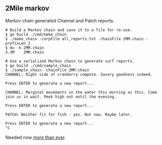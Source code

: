 ## 2Mile markov

Markov chain generated Channel and Patch reports.

```shell
# Build a Markov chain and save it to a file for re-use.
$ go build ./cmd/make_chain
$ ./make_chain -corpFile all_reports.txt -chainFile 2MM.chain -prefixLen 2
$ du -h 2MM.chain
3.3M    2MM.chain

# Use a serialized Markov chain to generate surf reports.
$ go build ./cmd/sample_chain
$ ./sample_chain -chainFile 2MM.chain
CHANNEL: Right side of cranberry compote. Savory goodness indeed.

Press ENTER to generate a new report...

CHANNEL: Marginal movements in the water this morning as this. Come join us in wait. Peek high not until the evening. 

Press ENTER to generate a new report...

PATCH: Neither fit for fish - yes. Not now. Maybe later.

Press ENTER to generate a new report...
^C
```

Needed now [more than ever](https://www.2milesurf.com/surfreport/2-ctddf-x3n8n-56y6c-n2y8b-tmlaf-mpsjm-h53h3-hate4-hx796-4lgp8-b8e7e-t2ks2-b5226-znkzd-e2223-jt8fk-54w8j-4wzah-ftn93-b6a9t-2j38f-2623l-f94zt-635hy-ahd5t-8bg84-3df7b-mmat6-pdkgl).

